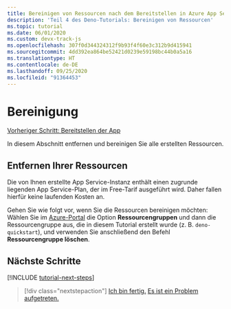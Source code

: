 ```yaml
---
title: Bereinigen von Ressourcen nach dem Bereitstellen in Azure App Service
description: 'Teil 4 des Deno-Tutorials: Bereinigen von Ressourcen'
ms.topic: tutorial
ms.date: 06/01/2020
ms.custom: devx-track-js
ms.openlocfilehash: 307f0d344324312f9b93f4f60e3c312b9d415941
ms.sourcegitcommit: 4dd392ea864be52421d0239e59198bc44b0a5a16
ms.translationtype: HT
ms.contentlocale: de-DE
ms.lasthandoff: 09/25/2020
ms.locfileid: "91364453"
---
```

# <a name="clean-up"></a>Bereinigung

[Vorheriger Schritt: Bereitstellen der App](tutorial-visual-studio-code-azure-app-service-deno-03.md)

In diesem Abschnitt entfernen und bereinigen Sie alle erstellten Ressourcen.

## <a name="remove-your-resources"></a>Entfernen Ihrer Ressourcen

Die von Ihnen erstellte App Service-Instanz enthält einen zugrunde liegenden App Service-Plan, der im Free-Tarif ausgeführt wird. Daher fallen hierfür keine laufenden Kosten an.

Gehen Sie wie folgt vor, wenn Sie die Ressourcen bereinigen möchten: Wählen Sie im [Azure-Portal](https://portal.azure.com) die Option **Ressourcengruppen** und dann die Ressourcengruppe aus, die in diesem Tutorial erstellt wurde (z. B. `deno-quickstart`), und verwenden Sie anschließend den Befehl **Ressourcengruppe löschen**.

## <a name="next-steps"></a>Nächste Schritte

[!INCLUDE [tutorial-next-steps](includes/tutorial-next-steps.md)]

> [!div class="nextstepaction"]
> [Ich bin fertig.](node-howto-deploy-web-app.md) [Es ist ein Problem aufgetreten.](https://www.research.net/r/PWZWZ52?tutorial=deno-deployment-azureappservice&step=clean-up-resources)
